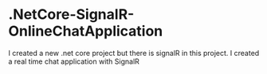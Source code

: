 # .NetCore-SignalR-OnlineChatApplication
 I created a new .net core project but there is signalR in this project. I created a real time chat application with SignalR
